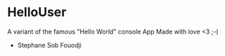 # HelloUser
A variant of the famous "Hello World" console App
Made with love <3 ;-)
- Stephane Sob Fouodji